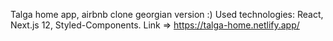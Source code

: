 Talga home app, airbnb clone georgian version :)
Used technologies: React, Next.js 12, Styled-Components.
Link => https://talga-home.netlify.app/
